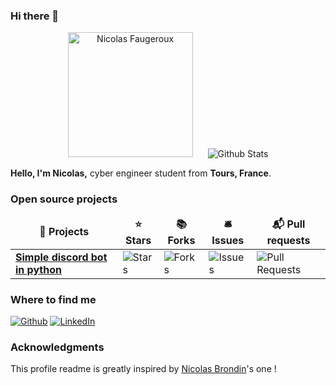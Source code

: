### Hi there 👋

<p align="center">
  <img src="https://github.com/NicoFgrx/NicoFgrx/blob/main/img/profil.ppg" alt="Nicolas Faugeroux" height="200" style="margin-right: 20px"/>
  <img src="https://github-readme-stats.vercel.app/api?username=NicoFgrx&show_icons=true&theme=graywhite" alt="Github Stats" />
</p>
<p>
  <strong>Hello, I'm Nicolas,</strong> cyber engineer student from <b>Tours, France</b>. 

<h3>Open source projects</h3>
<table>
  <thead align="center">
    <tr border: none;>
      <td><b>🎁 Projects</b></td>
      <td><b>⭐ Stars</b></td>
      <td><b>📚 Forks</b></td>
      <td><b>🛎 Issues</b></td>
      <td><b>📬 Pull requests</b></td>
    </tr>
  </thead>
  <tbody>
    <tr>
      <td><a href="https://github.com/WildPasta/discord_bot_chaise"><b>Simple discord bot in python</b></a></td>
      <td><img alt="Stars" src="https://img.shields.io/github/stars/WildPasta/discord_bot_chaise?style=flat-square&labelColor=343b41"/></td>
      <td><img alt="Forks" src="https://img.shields.io/github/forks/WildPasta/discord_bot_chaise?style=flat-square&labelColor=343b41"/></td>
      <td><img alt="Issues" src="https://img.shields.io/github/issues/WildPasta/discord_bot_chaise?style=flat-square&labelColor=343b41"/></td>
      <td><img alt="Pull Requests" src="https://img.shields.io/github/issues-pr/WildPasta/discord_bot_chaise?style=flat-square&labelColor=343b41"/></td>
    </tr>
  </tbody>
</table>
  <h3>Where to find me</h3>
<p><a href="https://github.com/NicoFgrx" target="_blank"><img alt="Github" src="https://img.shields.io/badge/GitHub-%2312100E.svg?&style=for-the-badge&logo=Github&logoColor=white" /></a> <a href="https://www.linkedin.com/in/nicolas-faugeroux" target="_blank"><img alt="LinkedIn" src="https://img.shields.io/badge/linkedin-%230077B5.svg?&style=for-the-badge&logo=linkedin&logoColor=white" /></a> 
</p>
<h3>Acknowledgments</h3>
<p>This profile readme is greatly inspired by <a href="https://github.com/NicolasBrondin/NicolasBrondin/blob/master/README.md">Nicolas Brondin<a>'s one !</p>
